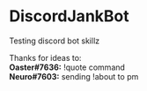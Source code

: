 # DiscordJankBot
Testing discord bot skillz

Thanks for ideas to:   
**Oaster#7636:** !quote command   
**Neuro#7603:** sending !about to pm
